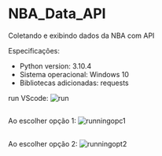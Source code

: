 # NBA_Data_API

Coletando e exibindo dados da NBA com API

Especificações:

- Python version: 3.10.4
- Sistema operacional: Windows 10
- Bibliotecas adicionadas: requests

run VScode: ![run](https://user-images.githubusercontent.com/104744113/167969658-36390a53-0fd1-4bf0-a197-3b1c9667cb6a.png)

##

Ao escolher opção 1: ![runningopc1](https://user-images.githubusercontent.com/104744113/167969244-eef4a519-3963-4053-a14d-ea3aad776a34.PNG)

##

Ao escolher opção 2: ![runningopt2](https://user-images.githubusercontent.com/104744113/167969604-0605239a-61a2-4ecf-85bc-a3080ebd786c.PNG)
